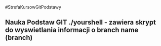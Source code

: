 #StrefaKursowGitPodstawy

Nauka Podstaw GIT
./yourshell - zawiera skrypt do wyswietlania informacji o branch name (branch)
----


